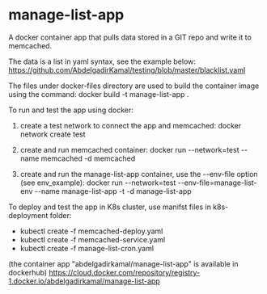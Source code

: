 # manage-list-app
A docker container app that pulls data stored in a GIT repo and write it to memcached. 

The data is a list in yaml syntax, see the example below:
  https://github.com/AbdelgadirKamal/testing/blob/master/blacklist.yaml

The files under docker-files directory are used to build the container image using the command:
  docker build -t manage-list-app .

To run and test the app using docker:
  1. create a test network to connect the app and memcached:
     docker network create test
     
  2. create and run memcached container:
     docker run --network=test --name memcached -d memcached
     
  3. create and run the manage-list-app container, use the --env-file option (see env_example):
     docker run --network=test --env-file=manage-list-env --name manage-list-app -t -d manage-list-app
  
To deploy and test the app in K8s cluster, use manifst files in k8s-deployment folder:

  - kubectl create -f memcached-deploy.yaml
  - kubectl create -f memcached-service.yaml
  - kubectl create -f manage-list-cron.yaml

(the container app "abdelgadirkamal/manage-list-app" is available in dockerhub)
https://cloud.docker.com/repository/registry-1.docker.io/abdelgadirkamal/manage-list-app
